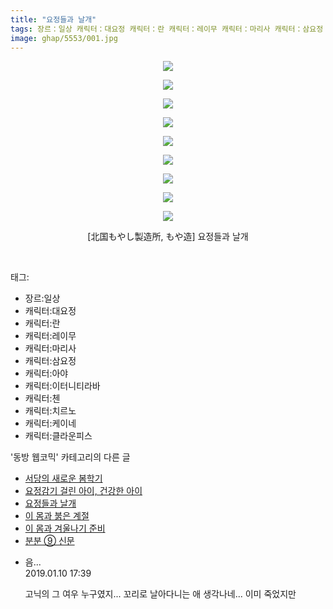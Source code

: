 ```yaml
---
title: "요정들과 날개"
tags: 장르：일상 캐릭터：대요정 캐릭터：란 캐릭터：레이무 캐릭터：마리사 캐릭터：삼요정 캐릭터：아야 캐릭터：이터니티라바 캐릭터：첸 캐릭터：치르노 캐릭터：케이네 캐릭터：클라운피스 北国もやし製造所 もや造 동방_웹코믹
image: ghap/5553/001.jpg
---
```

<div class="article">
<p style="text-align: center; clear: none; float: none;"><img src="{{ site.nasurl }}/ghap/5553/001.jpg"/></p>
<p style="text-align: center; clear: none; float: none;"><img src="{{ site.nasurl }}/ghap/5553/002.jpg"/></p>
<p style="text-align: center; clear: none; float: none;"><img src="{{ site.nasurl }}/ghap/5553/003.jpg"/></p>
<p style="text-align: center; clear: none; float: none;"><img src="{{ site.nasurl }}/ghap/5553/004.jpg"/></p>
<p style="text-align: center; clear: none; float: none;"><img src="{{ site.nasurl }}/ghap/5553/005.jpg"/></p>
<p style="text-align: center; clear: none; float: none;"><img src="{{ site.nasurl }}/ghap/5553/006.jpg"/></p>
<p style="text-align: center; clear: none; float: none;"><img src="{{ site.nasurl }}/ghap/5553/007.jpg"/></p>
<p style="text-align: center; clear: none; float: none;"><img src="{{ site.nasurl }}/ghap/5553/008.jpg"/></p>
<p style="text-align: center; clear: none; float: none;"><img src="{{ site.nasurl }}/ghap/5553/009.jpg"/></p>
<p style="text-align: center; clear: none; float: none;">[北国もやし製造所, もや造] 요정들과 날개</p>
<p><br/></p>
</div><div class="tagTrail">
<p>태그: </p>
<ul>
<li>장르:일상</li>
<li>캐릭터:대요정</li>
<li>캐릭터:란</li>
<li>캐릭터:레이무</li>
<li>캐릭터:마리사</li>
<li>캐릭터:삼요정</li>
<li>캐릭터:아야</li>
<li>캐릭터:이터니티라바</li>
<li>캐릭터:첸</li>
<li>캐릭터:치르노</li>
<li>캐릭터:케이네</li>
<li>캐릭터:클라운피스</li>
</ul>
</div><div class="another">
<p>'동방 웹코믹' 카테고리의 다른 글</p>
<ul>
<li><a href="/2019-01-10-ghap_5555">서당의 새로운 봄학기</a></li>
<li><a href="/2019-01-10-ghap_5554">요정감기 걸린 아이, 건강한 아이</a></li>
<li><a href="/2019-01-10-ghap_5553">요정들과 날개</a></li>
<li><a href="/2019-01-10-ghap_5552">이 몸과 붉은 계절</a></li>
<li><a href="/2019-01-10-ghap_5551">이 몸과 겨울나기 준비</a></li>
<li><a href="/2019-01-10-ghap_5550">분분 ⑨ 신문</a></li>
</ul>
</div><div class="comment">
<ul>
<li class="cb_thumb_off" id="comment15407641">
<div class="cb_comment_area">
<div class="cb_info_area">
<div class="cb_section">
<span class="cb_nick_name">음...</span>
</div>
<div class="cb_section">
<span class="cb_date">2019.01.10 17:39 </span>
</div>
</div>
<div class="cb_dsc_comment">
<p class="cb_dsc">
											고닉의 그 여우 누구였지... 꼬리로 날아다니는 애 생각나네... 이미 죽었지만
										</p>
</div>
</div></li>
</ul>
</div>